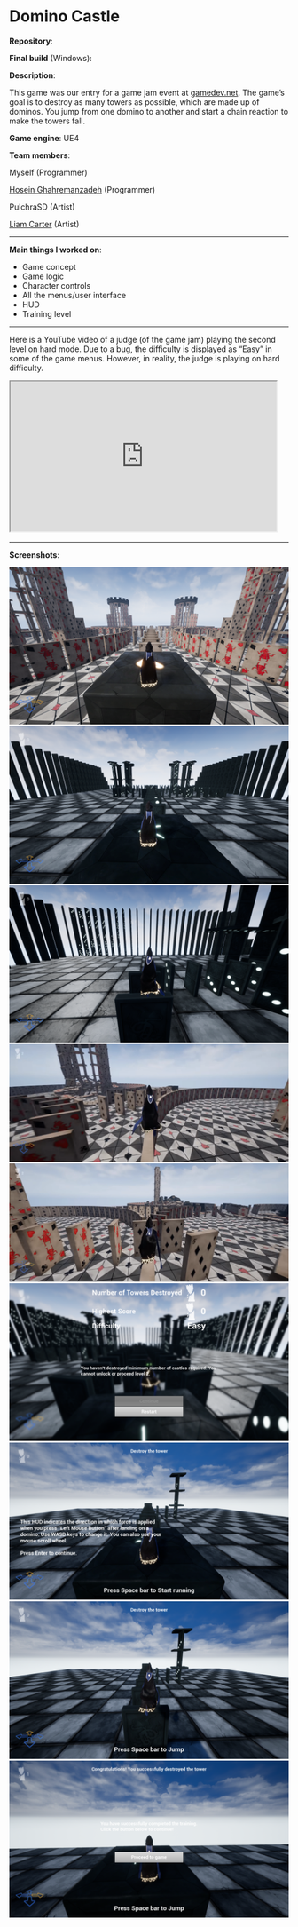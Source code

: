 # Domino Castle

**Repository**:  
<a href="https://github.com/tiredbunny/DominoCastle"><i class="fa fa-github" style="font-size:24px"></i></a>

**Final build** (Windows):  
<a href="https://drive.google.com/open?id=0ByRMOIz9rEO0MkU2cUtWSXlfd3M"><i class="fa fa-download" style="font-size:24px"></i></a>

**Description**: 

This game was our entry for a game jam event at [gamedev.net](https://www.gamedev.net/). The game’s goal is to destroy as many towers as possible, which are made up of dominos. You jump from one domino to another and start a chain reaction to make the towers fall.

**Game engine**: UE4

**Team members**: 

Myself (Programmer)

[Hosein Ghahremanzadeh](https://github.com/IYP-Programer-Yeah) (Programmer)

PulchraSD (Artist)

[Liam Carter](https://www.artstation.com/liamcarter) (Artist)



---
**Main things I worked on**:
* Game concept
* Game logic
* Character controls
* All the menus/user interface 
* HUD 
* Training level

---

Here is a YouTube video of a judge (of the game jam) playing the second level on hard mode. Due to a bug, the difficulty is displayed as “Easy” in some of the game menus. However, in reality, the judge is playing on hard difficulty.

<iframe width="480px" height="270px"
src="https://www.youtube.com/embed/37ggLXhUfXc" allowfullscreen="true">
</iframe>

---

**Screenshots**:



![](../images/dc6.png)
![](../images/dc7.png)
![](../images/dc5.png)
![](../images/dc9.png)
![](../images/dc10.png)
![](../images/dc8.png)
![](../images/dc1.png)
![](../images/dc2.png)
![](../images/dc4.png)